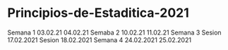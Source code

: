 # Principios-de-Estaditica-2021
Semana 1 
03.02.21
04.02.21
Semaba 2 
10.02.21
11.02.21
Semana 3 
Sesion 17.02.2021
Sesion 18.02.2021
Semana 4 
24.02.2021
25.02.2021
